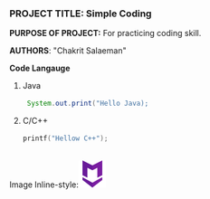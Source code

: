 ### **PROJECT TITLE:** Simple Coding
**PURPOSE OF PROJECT:** For practicing coding skill.

**AUTHORS**: "Chakrit Salaeman"

**Code Langauge**
1. Java
    ```Java
     System.out.print("Hello Java);

2. C/C++
    ```C
    printf("Hellow C++");



Image
Inline-style:![alt text](https://github.com/adam-p/markdown-here/raw/master/src/common/images/icon48.png "Logo Title Text 1")